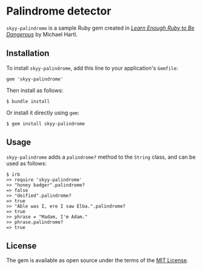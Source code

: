 # Palindrome detector

`skyy-palindrome` is a sample Ruby gem created in [*Learn Enough Ruby to Be Dangerous*](https://www.learnenough.com/ruby-tutorial) by Michael Hartl.

## Installation

To install `skyy-palindrome`, add this line to your application's `Gemfile`:

```
gem 'skyy-palindrome'
```

Then install as follows:

```
$ bundle install
```

Or install it directly using `gem`:

```
$ gem install skyy-palindrome
```

## Usage

`skyy-palindrome` adds a `palindrome?` method to the `String` class, and can be used as follows:

```
$ irb
>> require 'skyy-palindrome'
>> "honey badger".palindrome?
=> false
>> "deified".palindrome?
=> true
>> "Able was I, ere I saw Elba.".palindrome?
=> true
>> phrase = "Madam, I'm Adam."
>> phrase.palindrome?
=> true
```

## License

The gem is available as open source under the terms of the [MIT License](https://opensource.org/licenses/MIT).
